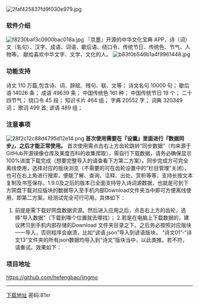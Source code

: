![2faf425837fd9f030e979.jpg](https://img.3344550.xyz/file/2faf425837fd9f030e979.jpg)
### 软件介绍
![f8230baf3c0900bac018a.jpg](https://img.3344550.xyz/file/f8230baf3c0900bac018a.jpg)
『京墨』开源的中华文化宝典 APP，诗（词）文（名句）、汉字、成语、词语、歇后语、绕口令、传统节日、传统色、节气、人物等。
献给喜欢中华文字、文学、文化的人。
![b83f0b546b1a4f9961448.jpg](https://img.3344550.xyz/file/b83f0b546b1a4f9961448.jpg)
### 功能支持
诗文 110 万篇,包含诗、词、辞赋、残句、联、文等；
诗文名句 10000 句；
歇后语 14026 条；
成语 49639 条；
中国传统色 161 种；
中国传统节日 19 个；
二十四节气；
绕口令 45 段；
知识卡片 464 组；
字典 20552 字；
词典 320349 词；
歌词 499 首;
谚语 489 组；
### 注意事项
![28f2c12c88d4795d12e14.png](https://img.3344550.xyz/file/28f2c12c88d4795d12e14.png)
**首次使用需要在『设置』里面进行『数据同步』，之后才能正常使用。**
首次使用需点击右上方齿轮跳转“同步数据”（均来源于GitHub开源镜像仓库及某度百科的收集爬取），需自行下载数据，请务必确保显示100%进度下载完成（想要完整导入的请查看下方第二方案）。同步完成方可完全离线使用，选择对应的版块浏览（不需要的可在齿轮设置中的“栏目管理”关闭），也可在右上角进行搜索，便能了解、查询、注释、出处、赏析等等，支持长按文本复制及书签保存。1.9.0及之后的版本已全面支持导入诗词源数据，也就是可到下方网盘下载对应版块的数据导入至手机内部Download文件夹当中即可方便离线使用，即第二方案。经测试完全可行可用。具体如下：
1. 前提是需下载好网盘数据资源。然后进入应用之后，点击右上方的齿轮，选择“导入数据”（下载到哪个位置就去哪找）；
2.若是在电脑上下载数据的，建议拷贝到手机内部存储的Download 文件夹目录之下。之后务必按照对应版块一一导入，否则程序会崩溃，比如“谚语.json”导入到谚语版块， “诗文01”-“诗文13”文件夹的所有json数据均导入到“诗文”版块当中，以此类推。若不符，请重试。效果如下：
### 项目地址
https://github.com/hefengbao/jingmo
- - - - 
[下载地址](https://wwd.lanzoul.com/b01i3tjnoj)
 密码:81xr
